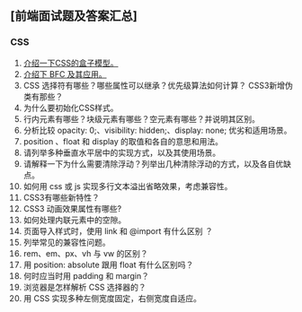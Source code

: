 ## [前端面试题及答案汇总]

### CSS

1. [介绍一下CSS的盒子模型。](https://github.com/janessasmith/frontend-interview-questions/issues/1)
2. [介绍下 BFC 及其应用。](https://github.com/janessasmith/frontend-interview-questions/issues/2)
3. CSS 选择符有哪些？哪些属性可以继承？优先级算法如何计算？ CSS3新增伪类有那些？
4. 为什么要初始化CSS样式。
5. 行内元素有哪些？块级元素有哪些？空元素有哪些？并说明其区别。
6. 分析比较 opacity: 0;、visibility: hidden;、display: none; 优劣和适用场景。
7. position 、float 和 display 的取值和各自的意思和用法。
8. 请列举多种垂直水平居中的实现方式，以及其使用场景。
9. 请解释一下为什么需要清除浮动？列举出几种清除浮动的方式，以及各自优缺点。
10. 如何用 css 或 js 实现多行文本溢出省略效果，考虑兼容性。
11. CSS3有哪些新特性？
12. CSS3 动画效果属性有哪些?
13. 如何处理内联元素中的空隙。
14. 页面导入样式时，使用 link 和 @import 有什么区别 ？
15. 列举常见的兼容性问题。
16. rem、em、px、vh 与 vw 的区别？
17. 用 position: absolute 跟用 float 有什么区别吗？
18. 何时应当时用 padding 和 margin？
19. 浏览器是怎样解析 CSS 选择器的？
20. 用 CSS 实现多种左侧宽度固定，右侧宽度自适应。